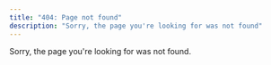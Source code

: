 ```yaml
---
title: "404: Page not found"
description: "Sorry, the page you're looking for was not found"
---
```


Sorry, the page you're looking for was not found.

